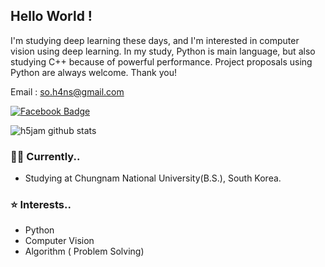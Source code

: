 ## Hello World !

I'm studying deep learning these days, and I'm interested in computer vision using deep learning. In my study, Python is main language, but also studying C++ because of powerful performance. Project proposals using Python are always welcome. Thank you!

Email : so.h4ns@gmail.com 

[![Facebook Badge](https://img.shields.io/badge/-Facebook-1877f2?style=flat-square&logo=facebook&logoColor=white&link=https://www.facebook.com/seung5han)](https://www.facebook.com/seung5han)



![h5jam github stats](https://github-readme-stats.vercel.app/api?username=h5jam)





### 👨‍💻 Currently..

- Studying at Chungnam National University(B.S.), South Korea.



### ⭐️ Interests..

- Python
- Computer Vision
- Algorithm ( Problem Solving)
